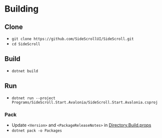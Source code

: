 # Building

## Clone
- `git clone https://github.com/SideScrollUI/SideScroll.git`
- `cd SideScroll`

## Build
- `dotnet build`

## Run
- `dotnet run --project Programs/SideScroll.Start.Avalonia/SideScroll.Start.Avalonia.csproj`

### Pack
- Update `<Version>` and `<PackageReleaseNotes>` in [Directory.Build.props](../../Directory.Build.props)
- `dotnet pack -o Packages`
